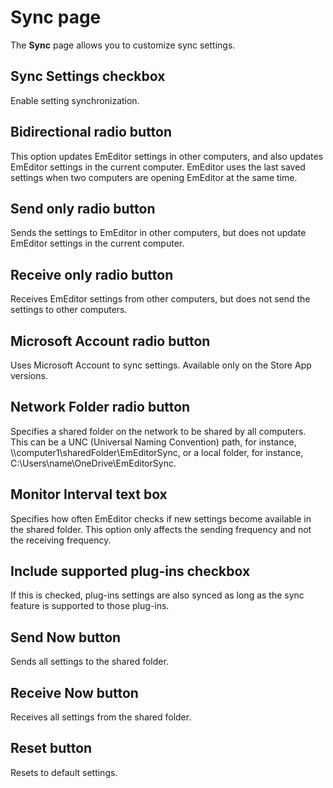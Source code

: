 # Sync page

The **Sync** page allows you to customize sync settings.

## Sync Settings checkbox

Enable setting synchronization.

## Bidirectional radio button

This option updates EmEditor settings in other computers, and also updates EmEditor settings in the current computer. EmEditor uses the last saved settings when two computers are opening EmEditor at the same time.

## Send only radio button

Sends the settings to EmEditor in other computers, but does not update EmEditor settings in the current computer.

## Receive only radio button

Receives EmEditor settings from other computers, but does not send the settings to other computers.

## Microsoft Account radio button

Uses Microsoft Account to sync settings. Available only on the Store App versions.

## Network Folder radio button

Specifies a shared folder on the network to be shared by all computers. This can be a UNC (Universal Naming Convention) path, for instance, \\\computer1\\sharedFolder\\EmEditorSync, or a local folder, for instance, C:\\Users\\name\\OneDrive\\EmEditorSync.

## Monitor Interval text box

Specifies how often EmEditor checks if new settings become available in the shared folder. This option only affects the sending frequency and not the receiving frequency.

## Include supported plug-ins checkbox

If this is checked, plug-ins settings are also synced as long as the sync feature is supported to those plug-ins.

## Send Now button

Sends all settings to the shared folder.

## Receive Now button

Receives all settings from the shared folder.

## Reset button

Resets to default settings.

